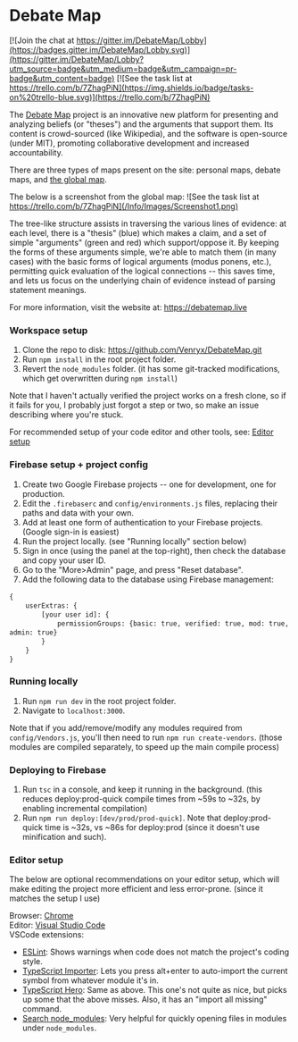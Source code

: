 # Debate Map

[![Join the chat at https://gitter.im/DebateMap/Lobby](https://badges.gitter.im/DebateMap/Lobby.svg)](https://gitter.im/DebateMap/Lobby?utm_source=badge&utm_medium=badge&utm_campaign=pr-badge&utm_content=badge)
[![See the task list at https://trello.com/b/7ZhagPiN](https://img.shields.io/badge/tasks-on%20trello-blue.svg)](https://trello.com/b/7ZhagPiN)

The [Debate Map](https://debatemap.live) project is an innovative new platform for presenting and analyzing beliefs (or "theses") and the arguments that support them. Its content is crowd-sourced (like Wikipedia), and the software is open-source (under MIT), promoting collaborative development and increased accountability.

There are three types of maps present on the site: personal maps, debate maps, and [the global map](https://debatemap.live/global).

The below is a screenshot from the global map:
![See the task list at https://trello.com/b/7ZhagPiN](/Info/Images/Screenshot1.png)

The tree-like structure assists in traversing the various lines of evidence: at each level, there is a "thesis" (blue) which makes a claim, and a set of simple "arguments" (green and red) which support/oppose it. By keeping the forms of these arguments simple, we're able to match them (in many cases) with the basic forms of logical arguments (modus ponens, etc.), permitting quick evaluation of the logical connections -- this saves time, and lets us focus on the underlying chain of evidence instead of parsing statement meanings.

For more information, visit the website at: <https://debatemap.live>

### Workspace setup

1) Clone the repo to disk: <https://github.com/Venryx/DebateMap.git>
2) Run `npm install` in the root project folder.
3) Revert the `node_modules` folder. (it has some git-tracked modifications, which get overwritten during `npm install`)

Note that I haven't actually verified the project works on a fresh clone, so if it fails for you, I probably just forgot a step or two, so make an issue describing where you're stuck.

For recommended setup of your code editor and other tools, see: [Editor setup](#editor-setup)

### Firebase setup + project config

1) Create two Google Firebase projects -- one for development, one for production.
2) Edit the `.firebaserc` and `config/environments.js` files, replacing their paths and data with your own.
3) Add at least one form of authentication to your Firebase projects. (Google sign-in is easiest)
4) Run the project locally. (see "Running locally" section below)
5) Sign in once (using the panel at the top-right), then check the database and copy your user ID.
6) Go to the "More>Admin" page, and press "Reset database".
7) Add the following data to the database using Firebase management:
```
{
	userExtras: {
		[your user id]: {
			permissionGroups: {basic: true, verified: true, mod: true, admin: true}
		}
	}
}
```

### Running locally

1) Run `npm run dev` in the root project folder.
2) Navigate to `localhost:3000`.

Note that if you add/remove/modify any modules required from `config/Vendors.js`, you'll then need to run `npm run create-vendors`. (those modules are compiled separately, to speed up the main compile process)

### Deploying to Firebase

1) Run `tsc` in a console, and keep it running in the background. (this reduces deploy:prod-quick compile times from ~59s to ~32s, by enabling incremental compilation)
2) Run `npm run deploy:[dev/prod/prod-quick]`. Note that deploy:prod-quick time is ~32s, vs ~86s for deploy:prod (since it doesn't use minification and such).

### Editor setup

The below are optional recommendations on your editor setup, which will make editing the project more efficient and less error-prone. (since it matches the setup I use)

Browser: [Chrome](https://www.google.com/chrome)  
Editor: [Visual Studio Code](https://code.visualstudio.com)  
VSCode extensions:
* [ESLint](https://marketplace.visualstudio.com/items?itemName=dbaeumer.vscode-eslint): Shows warnings when code does not match the project's coding style.
* [TypeScript Importer](https://marketplace.visualstudio.com/items?itemName=dbaeumer.vscode-eslint): Lets you press alt+enter to auto-import the current symbol from whatever module it's in.
* [TypeScript Hero](https://marketplace.visualstudio.com/items?itemName=rbbit.typescript-hero): Same as above. This one's not quite as nice, but picks up some that the above misses. Also, it has an "import all missing" command.
* [Search node_modules](https://marketplace.visualstudio.com/items?itemName=jasonnutter.search-node-modules): Very helpful for quickly opening files in modules under `node_modules`.